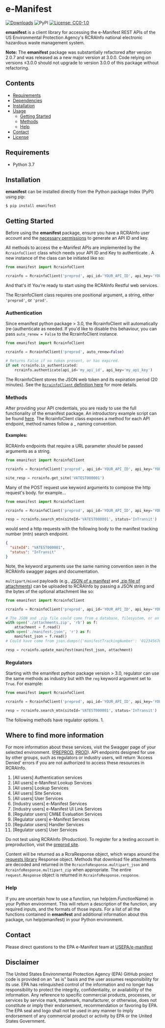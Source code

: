 # e-Manifest

[![Downloads](https://pepy.tech/badge/emanifest)](https://pepy.tech/project/emanifest)
![PyPI](https://img.shields.io/pypi/v/emanifest)
[![License: CC0-1.0](https://img.shields.io/badge/License-CC0_1.0-lightgrey.svg)](http://creativecommons.org/publicdomain/zero/1.0/)

**emanifest** is a client library for accessing the e-Manifest REST APIs of the US Environmental Protection Agency's
RCRAInfo national electronic hazardous waste management system.

**Note:** The **emanifest** package was substantially refactored after version 2.0.7 and was released as a new major
version at 3.0.0. Code relying on versions ≤3.0.0 should not upgrade to version 3.0.0 of this package without
refactoring.

## Contents

- [Requirements](#requirements)
- [Dependencies](#dependencies)
- [Installation](#installation)
- [Usage](#usage)
    - [Getting Started](#getting-started)
    - [Methods](#methods)
    - [Help](#help)
- [Contact](#contact)
- [License](LICENSE.txt)

## Requirements

- Python 3.7

## Installation

**emanifest** can be installed directly from the Python package Index (PyPI) using pip:

```shell
$ pip install emanifest
```

## Getting Started

Before using the **emanifest** package, ensure you have a RCRAInfo user account and
the [necessary permissions](https://www.epa.gov/e-manifest/frequent-questions-about-e-manifest#user_question6) to
generate an API ID and key.

All methods to access the e-Manifest APIs are implemented by the `RcrainfoClient` class which needs your API ID and Key
to authenticate . A new instance of the class can be initiated like so:

```python
from emanifest import RcrainfoClient

rcrainfo = RcrainfoClient('preprod', api_id='YOUR_API_ID', api_key='YOUR_API_KEY')
```

And that's it! You're ready to start using the RCRAInfo Restful web services.

The RcrainfoClient class requires one positional argument, a string, either `'preprod'`, or `'prod'`.

### Authentication

Since emanifest python package > 3.0, the RcrainfoClient will automatically (re-)authenticate as needed.
If you'd like to disable this behaviour, you can pass `auto_renew = False` to the RcrainfoClient instance.

```python
from emanifest import RcrainfoClient

rcrainfo = RcrainfoClient('preprod', auto_renew=False)

# Returns False if no token present, or has expired.
if not rcrainfo.is_authenticated:
    rcrainfo.authenticate(api_id='my_api_id', api_key='my_api_key')
```

The RcrainfoClient stores the JSON web token and its expiration period (20 minutes). See
the [`RcrainfoClient` definition here](/emanifest-py/src/emanifest/client.py) for more details.

### Methods

After providing your API credentials, you are ready to use the full functionality of the emanifest package. An
introductory example
script can be found [here](src/example.py). The RcrainfoClient class exposes a method for each API endpoint, method
names follow a <action>_<resource> naming convention.

#### Examples:

RCRAInfo endpoints that require a URL parameter should be passed arguments as a string.

```python
from emanifest import RcrainfoClient

rcrainfo = RcrainfoClient('preprod', api_id='YOUR_API_ID', api_key='YOUR_API_KEY')

site_resp = rcrainfo.get_site('VATEST000001')
```

Many of the POST request use keyword arguments to compose the http request's body. for example...

```python
from emanifest import RcrainfoClient

rcrainfo = RcrainfoClient('preprod', api_id='YOUR_API_ID', api_key='YOUR_API_KEY')

resp = rcrainfo.search_mtn(siteId='VATEST000001', status='InTransit')
```

would send a http requests with the following body to the manifest tracking number (mtn) search endpoint.

```json
{
  "siteId": "VATEST000001",
  "status": "InTransit"
}
```

Note, the keyword arguments use the same naming convention seen in the RCRAInfo swagger pages and documentation.

`multipart/mixed` payloads (e.g., [JSON of a manifest]() and [.zip file of attachments]()) can be uploaded to RCRAInfo
by passing a JSON string and the bytes of the optional attachment like so:

```python
from emanifest import RcrainfoClient

rcrainfo = RcrainfoClient('preprod', api_id='YOUR_API_ID', api_key='YOUR_API_KEY')

# The JSON and .zip file could come from a database, filesystem, or an external service.
with open('./attachments.zip', 'rb') as f:
    attachment = f.read()
with open('./manifest.json', 'r') as f:
    manifest_json = f.read()
# Could have come from json.dumps({'manifestTrackingNumber': '0123456789ELC', ... }) 

resp = rcrainfo.update_manifest(manifest_json, attachment)
```

### Regulators

Starting with the emanifest python package version > 3.0, regulator can use the same methods as industry but with
the `reg` keyword argument set to `True`. For example:

```python
from emanifest import RcrainfoClient

rcrainfo = RcrainfoClient('preprod', api_id='YOUR_API_ID', api_key='YOUR_API_KEY')

resp = rcrainfo.search_mtn(siteId='VATEST000001', status='InTransit')
```

The following methods have regulator options.
1.

## Where to find more information

For more information about these services, visit the Swagger page of your selected
environment. ([PREPROD](https://rcrainfopreprod.epa.gov/rcrainfo/secured/swagger/), [PROD](https://rcrainfo.epa.gov/rcrainfoprod/secured/swagger/)).
API endpoints designed for use by other groups, such as regulators or industry users, will return 'Access Denied' errors
if you are not authorized to access these resources in RCRAInfo.

1. [All users] Authentication services
2. [All users] e-Manifest Lookup Services
3. [All users] Lookup Services
4. [All users] Site Services
5. [All users] User Services
6. [Industry users] e-Manifest Services
7. [Industry users] e-Manifest UI Link Services
8. [Regulator users] CM&E Evaluation Services
9. [Regulator users] e-Manifest Services
10. [Regulator users] Handler Services
11. [Regulator users] User Services

Do not test using RCRAInfo (Production). To register for a testing
account in preproduction, visit the [preprod site](https://rcrainfopreprod.epa.gov/rcrainfo/action/secured/login).

Content will be returned as a RcraResponse object, which wraps around
the [requests library](https://pypi.org/project/requests/) Response object. Methods that download file attachments are
decoded
and returned in the ```RcrainfoResponse.multipart_json``` and ```RcrainfoResponse.multipart_zip``` when appropriate. The
entire ```request.Response``` object is returned in ```RcrainfoResponse.response```.

### Help

If you are uncertain how to use a function, run help(em.FunctionName) in your Python environment. This will return a
description of the function, any required inputs, and the formats of those inputs. For a list of all the functions
contained in **emanifest** and additional information about this package, run help(emanifest) in your Python
environment.

## Contact

Please direct questions to the EPA e-Manifest team at [USEPA/e-manifest](https://github.com/USEPA/e-manifest/issues)

## Disclaimer

The United States Environmental Protection Agency (EPA) GitHub project code is provided on an "as is" basis and the user
assumes responsibility for its use. EPA has relinquished control of the information and no longer has responsibility to
protect the integrity, confidentiality, or availability of the information. Any reference to specific commercial
products, processes, or services by service mark, trademark, manufacturer, or otherwise, does not constitute or imply
their endorsement, recommendation or favoring by EPA. The EPA seal and logo shall not be used in any manner to imply
endorsement of any commercial product or activity by EPA or the United States Government.
